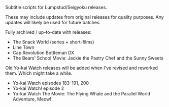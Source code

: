 Subtitle scripts for Lumpstud/Seigyoku releases.

These may include updates from original releases for quality purposes. Any updates will likely be used for future batches.

Fully archived / up-to-date with releases:
- The Snack World (series + short-films)
- Line Town
- Cap Revolution Bottleman DX
- The Bears' School Movie: Jackie the Pastry Chef and the Sunny Sweets

Old Yo-kai Watch releases will be added when I've revised and reworked them. Which might take a while.
- Yo-kai Watch episodes 183-191, 200
- Yo-kai Watch! episode 2
- Yo-kai Watch The Movie: The Flying Whale and the Parallel World Adventure, Meow!
